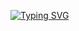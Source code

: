 [![Typing SVG](https://readme-typing-svg.demolab.com?font=Fira+Code&weight=900&size=30&duration=3000&pause=500&color=0D19C8E9&center=true&vCenter=true&width=850&lines=Hey+there!+%F0%9F%91%8B;My+name+is+Svitlana;I+am+ML+Engineer+;%E2%9C%A8+Let's+connect+%E2%9C%A8)](https://git.io/typing-svg)

